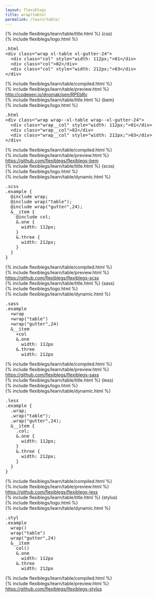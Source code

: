 ```yaml
---
layout: flexiblegs
title: wrap(table)
permalink: /learn/table/
---
```


<div id="css">
  <div class="dn-browser">
    <div class="dn-browser-header">
      <div class="dn-style--title">{% include flexiblegs/learn/table/title.html %} (css)</div>
      {% include flexiblegs/logo.html %}
    </div>
    <div class="dn-browser-body">
      <div class="dn-browser-body__pre">
        <pre class="not-compiled"><div class="dn-tag dn-tag--gray dn-tag--top dn-tag--button"><i class="fa fa-rocket fa-lg"></i></div><div class="dn-tag dn-tag--gray dn-tag--bottom">.html</div><!--
          -->&lt;div class="wrap <span>xl-table</span> xl-gutter-24"&gt;<br/><!--
          -->  &lt;div class="col" style="width: 112px;"&gt;01&lt;/div&gt;<br/><!--
          -->  &lt;div class="col"&gt;02&lt;/div&gt;<br/><!--
          -->  &lt;div class="col" style="width: 212px;"&gt;03&lt;/div&gt;<br/><!--
          -->&lt;/div&gt;<!--
        --></pre>
        {% include flexiblegs/learn/table/compiled.html %}
      </div>
      {% include flexiblegs/learn/table/preview.html %}
      <div class="dn-browser-footer">
        <div class="wrap xl-gutter-24 xl-outside-24 xl-center xl-auto">
          <div class="col">
            <a href="http://codepen.io/dnomak/pen/RPEbRv?editors=110" class="dn-button dn-button--link">http://codepen.io/dnomak/pen/RPEbRv</a>
          </div>
        </div>
      </div>
    </div>
  </div>
</div>

<div id="bem">
  <div class="dn-browser">
    <div class="dn-browser-header">
      <div class="dn-style--title">{% include flexiblegs/learn/table/title.html %} (bem)</div>
      {% include flexiblegs/logo.html %}
    </div>
    <div class="dn-browser-body">
      <div class="dn-browser-body__pre">
        <pre class="not-compiled"><div class="dn-tag dn-tag--gray dn-tag--top dn-tag--button"><i class="fa fa-rocket fa-lg"></i></div><div class="dn-tag dn-tag--gray dn-tag--bottom">.html</div><!--
          -->&lt;div class="wrap <span>wrap--xl-table</span> wrap--xl-gutter-24"&gt;<br/><!--
          -->  &lt;div class="wrap__col" style="width: 112px;"&gt;01&lt;/div&gt;<br/><!--
          -->  &lt;div class="wrap__col"&gt;02&lt;/div&gt;<br/><!--
          -->  &lt;div class="wrap__col" style="width: 212px;"&gt;03&lt;/div&gt;<br/><!--
          -->&lt;/div&gt;<!--
        --></pre>
        {% include flexiblegs/learn/table/compiled.html %}
      </div>
      {% include flexiblegs/learn/table/preview.html %}
      <div class="dn-browser-footer">
        <div class="wrap xl-gutter-24 xl-outside-24 xl-center xl-auto">
          <div class="col">
            <a href="https://github.com/flexiblegs/flexiblegs-bem" class="dn-button dn-button--link">https://github.com/flexiblegs/flexiblegs-bem</a>
          </div>
        </div>
      </div>
    </div>
  </div>
</div>

<div id="scss">
  <div class="dn-browser">
    <div class="dn-browser-header">
      <div class="dn-style--title">{% include flexiblegs/learn/table/title.html %} (scss)</div>
      {% include flexiblegs/logo.html %}
    </div>
    <div class="dn-browser-body">
      <div class="dn-browser-body__pre">
        <div class="wrap xl-top xl-gutter-24 xl-2 md-1">
          {% include flexiblegs/learn/table/dynamic.html %}
          <div class="col">
            <pre class="not-compiled"><div class="dn-tag dn-tag--gray dn-tag--top dn-tag--button"><i class="fa fa-rocket fa-lg"></i></div><div class="dn-tag dn-tag--gray dn-tag--bottom">.scss</div><!--
              -->.example {<br/><!--
              -->  @include wrap;<br/><!--
              -->  @include <span>wrap("table")</span>;<br/><!--
              -->  @include wrap("gutter",24);<br/><!--
              -->  &__item {<br/><!--
              -->    @include col;<br/><!--
              -->    &.one {<br/><!--
              -->      width: 112px;<br/><!--
              -->    }<br/><!--
              -->    &.three {<br/><!--
              -->      width: 212px;<br/><!--
              -->    }<br/><!--
              -->  }<br/><!--
              -->}<!--
            --></pre>
            {% include flexiblegs/learn/table/compiled.html %}
          </div>
        </div>
      </div>
      {% include flexiblegs/learn/table/preview.html %}
      <div class="dn-browser-footer">
        <div class="wrap xl-gutter-24 xl-outside-24 xl-center xl-auto">
          <div class="col">
            <a href="https://github.com/flexiblegs/flexiblegs-scss" class="dn-button dn-button--link">https://github.com/flexiblegs/flexiblegs-scss</a>
          </div>
        </div>
      </div>
    </div>
  </div>
</div>

<div id="sass">
  <div class="dn-browser">
    <div class="dn-browser-header">
      <div class="dn-style--title">{% include flexiblegs/learn/table/title.html %} (sass)</div>
      {% include flexiblegs/logo.html %}
    </div>
    <div class="dn-browser-body">
      <div class="dn-browser-body__pre">
        <div class="wrap xl-top xl-gutter-24 xl-2 md-1">
          {% include flexiblegs/learn/table/dynamic.html %}
          <div class="col">
            <pre class="not-compiled"><div class="dn-tag dn-tag--gray dn-tag--top dn-tag--button"><i class="fa fa-rocket fa-lg"></i></div><div class="dn-tag dn-tag--gray dn-tag--bottom">.sass</div><!--
              -->.example<br/><!--
              -->  +wrap<br/><!--
              -->  +<span>wrap("table")</span><br/><!--
              -->  +wrap("gutter",24)<br/><!--
              -->  &__item<br/><!--
              -->    +col<br/><!--
              -->    &.one<br/><!--
              -->      width: 112px<br/><!--
              -->    &.three<br/><!--
              -->      width: 212px<!--
            --></pre>
            {% include flexiblegs/learn/table/compiled.html %}
          </div>
        </div>
      </div>
      {% include flexiblegs/learn/table/preview.html %}
      <div class="dn-browser-footer">
        <div class="wrap xl-gutter-24 xl-outside-24 xl-center xl-auto">
          <div class="col">
            <a href="https://github.com/flexiblegs/flexiblegs-sass" class="dn-button dn-button--link">https://github.com/flexiblegs/flexiblegs-sass</a>
          </div>
        </div>
      </div>
    </div>
  </div>
</div>

<div id="less">
  <div class="dn-browser">
    <div class="dn-browser-header">
      <div class="dn-style--title">{% include flexiblegs/learn/table/title.html %} (less)</div>
      {% include flexiblegs/logo.html %}
    </div>
    <div class="dn-browser-body">
      <div class="dn-browser-body__pre">
        <div class="wrap xl-top xl-gutter-24 xl-2 md-1">
          {% include flexiblegs/learn/table/dynamic.html %}
          <div class="col">
            <pre class="not-compiled"><div class="dn-tag dn-tag--gray dn-tag--top dn-tag--button"><i class="fa fa-rocket fa-lg"></i></div><div class="dn-tag dn-tag--gray dn-tag--bottom">.less</div><!--
              -->.example {<br/><!--
              -->  .wrap;<br/><!--
              -->  .<span>wrap("table")</span>;<br/><!--
              -->  .wrap("gutter",24);<br/><!--
              -->  &__item {<br/><!--
              -->    .col;<br/><!--
              -->    &.one {<br/><!--
              -->      width: 112px;<br/><!--
              -->    }<br/><!--
              -->    &.three {<br/><!--
              -->      width: 212px;<br/><!--
              -->    }<br/><!--
              -->  }<br/><!--
              -->}<!--
            --></pre>
            {% include flexiblegs/learn/table/compiled.html %}
          </div>
        </div>
      </div>
      {% include flexiblegs/learn/table/preview.html %}
      <div class="dn-browser-footer">
        <div class="wrap xl-gutter-24 xl-outside-24 xl-center xl-auto">
          <div class="col">
            <a href="https://github.com/flexiblegs/flexiblegs-less" class="dn-button dn-button--link">https://github.com/flexiblegs/flexiblegs-less</a>
          </div>
        </div>
      </div>
    </div>
  </div>
</div>

<div id="stylus">
  <div class="dn-browser">
    <div class="dn-browser-header">
      <div class="dn-style--title">{% include flexiblegs/learn/table/title.html %} (stylus)</div>
      {% include flexiblegs/logo.html %}
    </div>
    <div class="dn-browser-body">
      <div class="dn-browser-body__pre">
        <div class="wrap xl-top xl-gutter-24 xl-2 md-1">
          {% include flexiblegs/learn/table/dynamic.html %}
          <div class="col">
            <pre class="not-compiled"><div class="dn-tag dn-tag--gray dn-tag--top dn-tag--button"><i class="fa fa-rocket fa-lg"></i></div><div class="dn-tag dn-tag--gray dn-tag--bottom">.styl</div><!--
              -->.example<br/><!--
              -->  wrap()<br/><!--
              -->  <span>wrap("table")</span><br/><!--
              -->  wrap("gutter",24)<br/><!--
              -->  &__item<br/><!--
              -->    col()<br/><!--
              -->    &.one<br/><!--
              -->      width: 112px<br/><!--
              -->    &.three<br/><!--
              -->      width: 212px<!--
            --></pre>
            {% include flexiblegs/learn/table/compiled.html %}
          </div>
        </div>
      </div>
      {% include flexiblegs/learn/table/preview.html %}
      <div class="dn-browser-footer">
        <div class="wrap xl-gutter-24 xl-outside-24 xl-center xl-auto">
          <div class="col">
            <a href="https://github.com/flexiblegs/flexiblegs-stylus" class="dn-button dn-button--link">https://github.com/flexiblegs/flexiblegs-stylus</a>
          </div>
        </div>
      </div>
    </div>
  </div>
</div>
